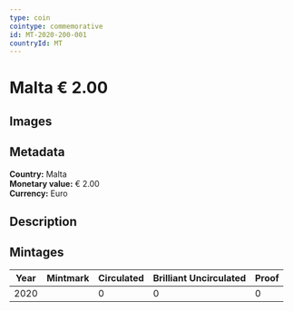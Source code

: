 ```yaml
---
type: coin
cointype: commemorative
id: MT-2020-200-001
countryId: MT
---
```


# Malta € 2.00

## Images


## Metadata

**Country:** Malta\
**Monetary value:** € 2.00\
**Currency:** Euro

## Description


## Mintages

| Year | Mintmark | Circulated | Brilliant Uncirculated | Proof |
| ---- | -------- | ---------- | ---------------------- | ----- |
| 2020 |  | 0| 0 | 0 |
